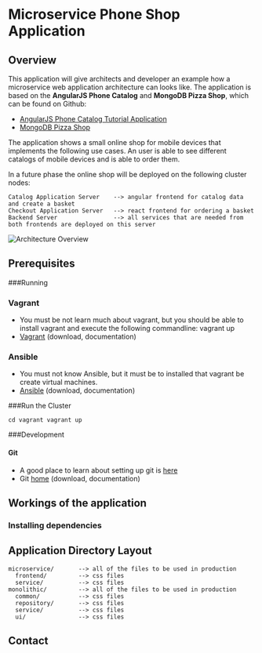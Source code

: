 # Microservice Phone Shop Application

## Overview

This application will give architects and developer an example how a microservice web application architecture can 
looks like. The application is based on the **AngularJS Phone Catalog** and **MongoDB Pizza Shop**, which can be found 
on Github: 
- [AngularJS Phone Catalog Tutorial Application](https://github.com/angular/angular-phonecat)
- [MongoDB Pizza Shop](https://github.com/comsysto/mongodb-onlineshop)

The application shows a small online shop for mobile devices that implements the following use cases. An user is able to
see different catalogs of mobile devices and is able to order them.

In a future phase the online shop will be deployed on the following cluster nodes:

    Catalog Application Server    --> angular frontend for catalog data and create a basket
    Checkout Application Server   --> react frontend for ordering a basket
    Backend Server                --> all services that are needed from both frontends are deployed on this server 
    
![Architecture Overview](https://raw.githubusercontent.com/zutherb/AppStash/ci-server/external/images/deployment-diagram.png)

## Prerequisites

###Running 

### Vagrant

- You must be not learn much about vagrant, but you should be able to install vagrant and execute the following 
  commandline: vagrant up
- [Vagrant](https://www.vagrantup.com/) (download, documentation)

### Ansible

- You must not know Ansible, but it must be to installed that vagrant be create virtual machines.
- [Ansible](http://www.ansible.com/) (download, documentation)

###Run the Cluster 

``
cd vagrant
vagrant up
``

###Development

#### Git

- A good place to learn about setting up git is [here](https://help.github.com/articles/set-up-git)
- Git [home](http://git-scm.com/) (download, documentation)

## Workings of the application



### Installing dependencies



## Application Directory Layout

    microservice/       --> all of the files to be used in production
      frontend/         --> css files
      service/          --> css files
    monolithic/         --> all of the files to be used in production
      common/           --> css files
      repository/       --> css files
      service/          --> css files
      ui/               --> css files


## Contact


